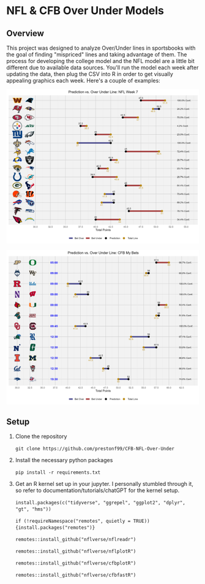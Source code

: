 # NFL & CFB Over Under Models

## Overview
This project was designed to analyze Over/Under lines in sportsbooks with the goal of finding "mispriced" lines and taking advantage of them. The process for developing the college model and the NFL model are a little bit different due to available data sources. You'll run the model each week after updating the data, then plug the CSV into R in order to get visually appealing graphics each week. Here's a couple of examples:

![NFL Week 7](nfl_predictions.png)

![CFB Oct 19](my_bets_one.png)

## Setup 
1) Clone the repository

    `git clone https://github.com/prestonf99/CFB-NFL-Over-Under`

2) Install the necessary python packages

    `pip install -r requirements.txt`
    
3) Get an R kernel set up in your jupyter. I personally stumbled through it, so refer to documentation/tutorials/chatGPT for the kernel setup. 

    `install.packages(c("tidyverse", "ggrepel", "ggplot2", "dplyr", "gt", "hms"))`
    
    `if (!requireNamespace("remotes", quietly = TRUE)) {install.packages("remotes")}`
    
    `remotes::install_github("nflverse/nflreadr")`
    
    `remotes::install_github("nflverse/nflplotR")`
    
    `remotes::install_github("nflverse/cfbplotR")`
    
     `remotes::install_github("nflverse/cfbfastR")`

